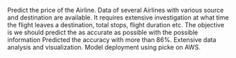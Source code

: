 Predict the price of the Airline. Data of several Airlines with various source and destination are available. It requires extensive investigation at what time the flight leaves a destination, total stops, flight duration etc. The objective is we should predict the as accurate as possible with the possible information Predicted the accuracy with more than 86%. 
Extensive data analysis and visualization. Model deployment using picke on AWS.
